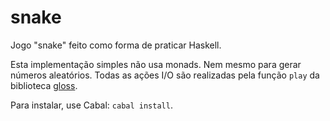 # snake
Jogo "snake" feito como forma de praticar Haskell.

Esta implementação simples não usa monads. Nem mesmo para gerar números aleatórios.
Todas as ações I/O são realizadas pela função `play` da biblioteca [gloss](http://hackage.haskell.org/package/gloss "Hackage: gloss").

Para instalar, use Cabal: `cabal install`.
